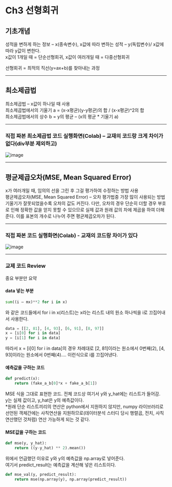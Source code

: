 # Ch3 선형회귀
## 기초개념
성적을 변하게 하는 정보 – x(종속변수), x값에 따라 변하는 성적 – y(독립변수)/ x값에 따라 y값이 변한다.     
x값이 1개일 때 = 단순선형회귀, x값이 여러개일 때 = 다중선형회귀    
 
선형회귀 = 최적의 직선(y=ax+b)를 찾아내는 과정    

---
## 최소제곱법
최소제곱법 – x값이 하나일 때 사용    
최소제곱법에서의 기울기 a = (x-x평균)(y-y평균)의 합 / (x-x평균)^2의 합    
최소제곱법에서의 상수 b = y의 평균 – (x의 평균 * 기울기 a)   

---
### 직접 짜본 최소제곱법 코드 실행화면(Colab) – 교재의 코드랑 크게 차이가 없다(div부분 제외하고)
![image](https://user-images.githubusercontent.com/67413252/211447562-d5d4b580-bc00-41f3-a4d1-a5a0c05ef82b.png)

---


## 평균제곱오차(MSE, Mean Squared Error)
x가 여러개일 때, 임의의 선을 그린 후 그걸 평가하여 수정하는 방법 사용    
평균제곱오차(MSE, Mean Squared Error) – 오차 평가법중 가장 많이 사용되는 방법    
기울기가 잘못되었을수록 오차의 값도 커진다. 다만, 오차의 경우 단순히 더할 경우 부호로 인해 정확한 값을 얻지 못할 수 있으므로 실제 값과 원래 값의 차에 제곱을 하여 더해준다. 이를 표본의 개수로 나누어 주면 평균제곱오차가 된다.     

---
### 직접 짜본 코드 실행화면(Colab) - 교재의 코드랑 차이가 있다
![image](https://user-images.githubusercontent.com/67413252/211447735-65659881-8656-4954-8ca1-559d5f8dc561.png)

---

### 교제 코드 Review
중요 부분만 요약
#### data 넣는 부분
```python
sum((i – mx)**2 for i in x)
```
와 같은 코드들에서 for i in x(리스트)는 x라는 리스트 내의 원소 하나씩을 i로 끄집어내서 사용한다.    
```python
data = [[2, 81], [4, 93], [6, 91], [8, 97]]
x = [i[0] for i in data]
y = [i[1] for i in data]
```
따라서 x = [i[0] for i in data]의 경우 차례대로 [2, 81]이라는 원소에서 0번째(2), [4, 93]이라는 원소에서 0번째(4).... 이런식으로 i를 끄집어낸다.   
#### 예측값을 구하는 코드
```python
def predict(x):
    return (fake_a_b[0]*x + fake_a_b[1])
````
MSE 식을 그대로 표현한 코드. 전체 코드상 여기서 y와 y_hat에는 리스트가 들어감.     
y는 실제 값이고, y_hat은 y의 예측값이다.    
*원래 단순 리스트끼리의 연산은 python에서 지원하지 않지만, numpy 라이브러리로 선언된 객체간에는 사칙연산을 지원하므로(데이터분석 스터디 당시 행렬곱, 전치, 사칙연산했던 것처럼) 연산 가능하게 되는 것 같다.    

#### MSE값을 구하는 코드
```python
def mse(y, y_hat):
    return ((y-y_hat) ** 2).mean())
```
위에서 언급했던 이유로 y와 y의 예측값을 np.array로 넣어준다.    
여기서 predict_result는 예측값을 계산해 넣은 리스트이다.    
```python
def mse_val(y, predict_result):
    return mse(np.array(y), np.array(predict_result))
```
